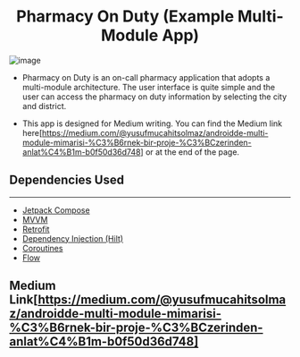 <h1 align="center">
Pharmacy On Duty (Example Multi-Module App) 
</h1>

![image](https://github.com/user-attachments/assets/6825ff64-6ad6-4544-b5d0-a41602007090)

* Pharmacy on Duty is an on-call pharmacy application that adopts a multi-module architecture. The user interface is quite simple and the user can access the pharmacy on duty information by selecting the city and district.

* This app is designed for Medium writing. You can find the Medium link here[https://medium.com/@yusufmucahitsolmaz/androidde-multi-module-mimarisi-%C3%B6rnek-bir-proje-%C3%BCzerinden-anlat%C4%B1m-b0f50d36d748] or at the end of the page.

## Dependencies Used
--------------------------------
* [Jetpack Compose](https://developer.android.com/develop/ui/compose)
* [MVVM](https://developer.android.com/topic/libraries/architecture/viewmodel#implement)
* [Retrofit](https://square.github.io/retrofit/)
* [Dependency Injection (Hilt)](https://developer.android.com/training/dependency-injection/hilt-android)
* [Coroutines](https://developer.android.com/kotlin/coroutines?hl=en)
* [Flow](https://developer.android.com/kotlin/flow)

## Medium Link[https://medium.com/@yusufmucahitsolmaz/androidde-multi-module-mimarisi-%C3%B6rnek-bir-proje-%C3%BCzerinden-anlat%C4%B1m-b0f50d36d748]

